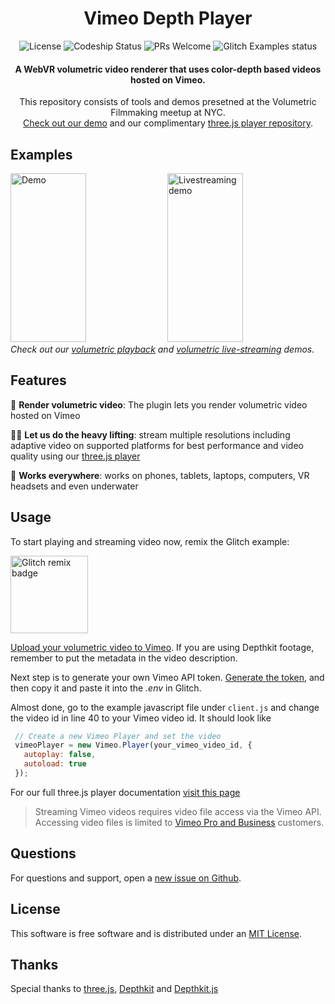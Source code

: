 <h1 align="center">Vimeo Depth Player</h1>
<p align="center">
  <img src="https://img.shields.io/badge/License-MIT-yellow.svg" alt="License">
  <img src="https://app.codeship.com/projects/9ce7c020-7326-0136-9217-52081b953558/status?branch=master" alt="Codeship Status" />
  <img src="https://img.shields.io/badge/PRs-welcome-brightgreen.svg?style=flat-square" alt="PRs Welcome">
 <img src="https://badge.glitch.me/vimeo-depth-player-playback" alt="Glitch Examples status" />
</p>
<h4 align="center">A WebVR volumetric video renderer that uses color-depth based videos hosted on Vimeo.</h4>
<p align="center">This repository consists of tools and demos presetned at the Volumetric Filmmaking meetup at NYC.<br> <a href="https://vimeo-depth-player-playback.glitch.me/">Check out our demo</a> and our complimentary <a href="https://github.com/vimeo/vimeo-threejs-player">three.js player repository</a>.</p>

## Examples
<a href="https://vimeo-depth-player-playback.glitch.me/"><img alt="Demo" target="_blank" src="https://i.imgur.com/KB9D16o.gif" height="270" width="49%"></a>
<a href="https://vimeo-volumetric-video-livestreaming.glitch.me"><img alt="Livestreaming demo" target="_blank" src="https://i.imgur.com/IO21VAX.gif" height="270" width="49%"></a>
<i>Check out our <a href="https://vimeo-depth-player-playback.glitch.me/">volumetric playback</a> and <a href="https://vimeo-volumetric-video-livestreaming.glitch.me">volumetric live-streaming</a> demos.</i>

## Features
📼 **Render volumetric video**: The plugin lets you render volumetric video hosted on Vimeo

🏋🏿‍ **Let us do the heavy lifting**: stream multiple resolutions including adaptive video on supported platforms for best performance and video quality using our [three.js player](https://github.com/vimeo/vimeo-threejs-player)

📱 **Works everywhere**: works on phones, tablets, laptops, computers, VR headsets and even underwater

## Usage
To start playing and streaming video now, remix the Glitch example:

<a href="https://vimeo-depth-player-playback.glitch.me/">
<img src="https://cdn.glitch.com/2bdfb3f8-05ef-4035-a06e-2043962a3a13%2Fremix-button.svg?1504724691606" alt="Glitch remix badge" aria-label="remix" width="124" />
</a>

[Upload your volumetric video to Vimeo](https://vimeo.com/upload). If you are using Depthkit footage, remember to put the metadata in the video description.

Next step is to generate your own Vimeo API token. [Generate the token](https://vimeo-authy.herokuapp.com/auth/vimeo/webgl), and then copy it and paste it into the *.env* in Glitch.

Almost done, go to the example javascript file under `client.js`
 and change the video id in line 40 to your Vimeo video id. It should look like
 ```js
  // Create a new Vimeo Player and set the video
  vimeoPlayer = new Vimeo.Player(your_vimeo_video_id, {
    autoplay: false,
    autoload: true
  });
 ```

For our full three.js player documentation [visit this page](https://github.com/vimeo/vimeo-threejs-player)

> Streaming Vimeo videos requires video file access via the Vimeo API. Accessing video files is limited to [Vimeo Pro and Business](https://vimeo.com/upgrade) customers.

## Questions
For questions and support, open a [new issue on Github](https://github.com/vimeo/vimeo-depth-player/issues/new).

## License
This software is free software and is distributed under an [MIT License](LICENSE).

## Thanks
Special thanks to [three.js](https://github.com/mrdoob/three.js), [Depthkit](https://depthkit.tv) and [Depthkit.js](https://github.com/juniorxsound/DepthKit.js)

